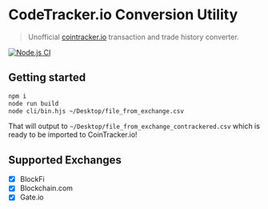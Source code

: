 # CodeTracker.io Conversion Utility

> Unofficial [cointracker.io](https://www.cointracker.io/) transaction and trade history converter.

[![Node.js CI](https://github.com/geoffdutton/cointracker-conversions/actions/workflows/node.js.yml/badge.svg)](https://github.com/geoffdutton/cointracker-conversions/actions/workflows/node.js.yml)

## Getting started

```bash
npm i
node run build
node cli/bin.hjs ~/Desktop/file_from_exchange.csv
```

That will output to `~/Desktop/file_from_exchange_contrackered.csv` which is ready to be imported to CoinTracker.io!

## Supported Exchanges

- [x] BlockFi
- [x] Blockchain.com
- [x] Gate.io
